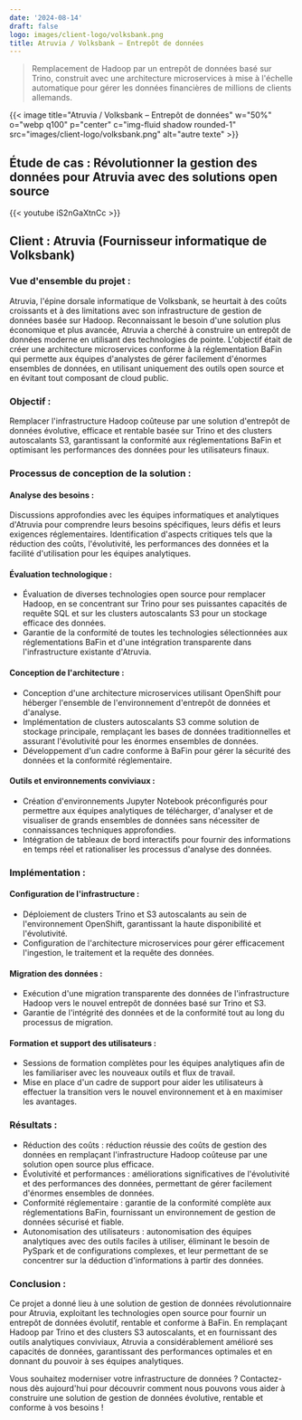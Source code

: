 ```yaml
---
date: '2024-08-14'
draft: false
logo: images/client-logo/volksbank.png
title: Atruvia / Volksbank – Entrepôt de données
---
```


> Remplacement de Hadoop par un entrepôt de données basé sur Trino, construit avec une architecture microservices à mise à l'échelle automatique pour gérer les données financières de millions de clients allemands.

{{< image title="Atruvia / Volksbank – Entrepôt de données" w="50%" o="webp q100" p="center" c="img-fluid shadow rounded-1" src="images/client-logo/volksbank.png" alt="autre texte" >}}

## Étude de cas : Révolutionner la gestion des données pour Atruvia avec des solutions open source

{{< youtube iS2nGaXtnCc >}}

## Client : Atruvia (Fournisseur informatique de Volksbank)

### Vue d'ensemble du projet :

Atruvia, l'épine dorsale informatique de Volksbank, se heurtait à des coûts croissants et à des limitations avec son infrastructure de gestion de données basée sur Hadoop. Reconnaissant le besoin d'une solution plus économique et plus avancée, Atruvia a cherché à construire un entrepôt de données moderne en utilisant des technologies de pointe. L'objectif était de créer une architecture microservices conforme à la réglementation BaFin qui permette aux équipes d'analystes de gérer facilement d'énormes ensembles de données, en utilisant uniquement des outils open source et en évitant tout composant de cloud public.

### Objectif :

Remplacer l'infrastructure Hadoop coûteuse par une solution d'entrepôt de données évolutive, efficace et rentable basée sur Trino et des clusters autoscalants S3, garantissant la conformité aux réglementations BaFin et optimisant les performances des données pour les utilisateurs finaux.

### Processus de conception de la solution :

#### Analyse des besoins :

Discussions approfondies avec les équipes informatiques et analytiques d'Atruvia pour comprendre leurs besoins spécifiques, leurs défis et leurs exigences réglementaires.
Identification d'aspects critiques tels que la réduction des coûts, l'évolutivité, les performances des données et la facilité d'utilisation pour les équipes analytiques.

#### Évaluation technologique :

- Évaluation de diverses technologies open source pour remplacer Hadoop, en se concentrant sur Trino pour ses puissantes capacités de requête SQL et sur les clusters autoscalants S3 pour un stockage efficace des données.
- Garantie de la conformité de toutes les technologies sélectionnées aux réglementations BaFin et d'une intégration transparente dans l'infrastructure existante d'Atruvia.

#### Conception de l'architecture :

- Conception d'une architecture microservices utilisant OpenShift pour héberger l'ensemble de l'environnement d'entrepôt de données et d'analyse.
- Implémentation de clusters autoscalants S3 comme solution de stockage principale, remplaçant les bases de données traditionnelles et assurant l'évolutivité pour les énormes ensembles de données.
- Développement d'un cadre conforme à BaFin pour gérer la sécurité des données et la conformité réglementaire.

#### Outils et environnements conviviaux :

- Création d'environnements Jupyter Notebook préconfigurés pour permettre aux équipes analytiques de télécharger, d'analyser et de visualiser de grands ensembles de données sans nécessiter de connaissances techniques approfondies.
- Intégration de tableaux de bord interactifs pour fournir des informations en temps réel et rationaliser les processus d'analyse des données.

### Implémentation :

#### Configuration de l'infrastructure :

- Déploiement de clusters Trino et S3 autoscalants au sein de l'environnement OpenShift, garantissant la haute disponibilité et l'évolutivité.
- Configuration de l'architecture microservices pour gérer efficacement l'ingestion, le traitement et la requête des données.

#### Migration des données :

- Exécution d'une migration transparente des données de l'infrastructure Hadoop vers le nouvel entrepôt de données basé sur Trino et S3.
- Garantie de l'intégrité des données et de la conformité tout au long du processus de migration.

#### Formation et support des utilisateurs :

- Sessions de formation complètes pour les équipes analytiques afin de les familiariser avec les nouveaux outils et flux de travail.
- Mise en place d'un cadre de support pour aider les utilisateurs à effectuer la transition vers le nouvel environnement et à en maximiser les avantages.

### Résultats :

- Réduction des coûts : réduction réussie des coûts de gestion des données en remplaçant l'infrastructure Hadoop coûteuse par une solution open source plus efficace.
- Évolutivité et performances : améliorations significatives de l'évolutivité et des performances des données, permettant de gérer facilement d'énormes ensembles de données.
- Conformité réglementaire : garantie de la conformité complète aux réglementations BaFin, fournissant un environnement de gestion de données sécurisé et fiable.
- Autonomisation des utilisateurs : autonomisation des équipes analytiques avec des outils faciles à utiliser, éliminant le besoin de PySpark et de configurations complexes, et leur permettant de se concentrer sur la déduction d'informations à partir des données.

### Conclusion :

Ce projet a donné lieu à une solution de gestion de données révolutionnaire pour Atruvia, exploitant les technologies open source pour fournir un entrepôt de données évolutif, rentable et conforme à BaFin. En remplaçant Hadoop par Trino et des clusters S3 autoscalants, et en fournissant des outils analytiques conviviaux, Atruvia a considérablement amélioré ses capacités de données, garantissant des performances optimales et en donnant du pouvoir à ses équipes analytiques.

Vous souhaitez moderniser votre infrastructure de données ? Contactez-nous dès aujourd'hui pour découvrir comment nous pouvons vous aider à construire une solution de gestion de données évolutive, rentable et conforme à vos besoins !
